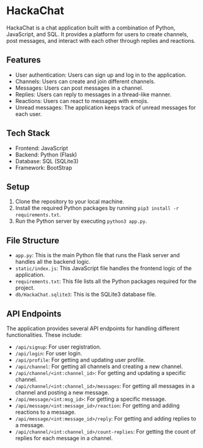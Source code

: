 # HackaChat

HackaChat is a chat application built with a combination of Python, JavaScript, and SQL. It provides a platform for users to create channels, post messages, and interact with each other through replies and reactions.

## Features

- User authentication: Users can sign up and log in to the application.
- Channels: Users can create and join different channels.
- Messages: Users can post messages in a channel.
- Replies: Users can reply to messages in a thread-like manner.
- Reactions: Users can react to messages with emojis.
- Unread messages: The application keeps track of unread messages for each user.

## Tech Stack

- Frontend: JavaScript
- Backend: Python (Flask)
- Database: SQL (SQLite3)
- Framework: BootStrap

## Setup

1. Clone the repository to your local machine.
2. Install the required Python packages by running `pip3 install -r requirements.txt`.
3. Run the Python server by executing `python3 app.py`.

## File Structure

- `app.py`: This is the main Python file that runs the Flask server and handles all the backend logic.
- `static/index.js`: This JavaScript file handles the frontend logic of the application.
- `requirements.txt`: This file lists all the Python packages required for the project.
- `db/HackaChat.sqlite3`: This is the SQLite3 database file.

## API Endpoints

The application provides several API endpoints for handling different functionalities. These include:

- `/api/signup`: For user registration.
- `/api/login`: For user login.
- `/api/profile`: For getting and updating user profile.
- `/api/channel`: For getting all channels and creating a new channel.
- `/api/channel/<int:channel_id>`: For getting and updating a specific channel.
- `/api/channel/<int:channel_id>/messages`: For getting all messages in a channel and posting a new message.
- `/api/message/<int:msg_id>`: For getting a specific message.
- `/api/message/<int:message_id>/reaction`: For getting and adding reactions to a message.
- `/api/message/<int:message_id>/reply`: For getting and adding replies to a message.
- `/api/channel/<int:channel_id>/count-replies`: For getting the count of replies for each message in a channel.
